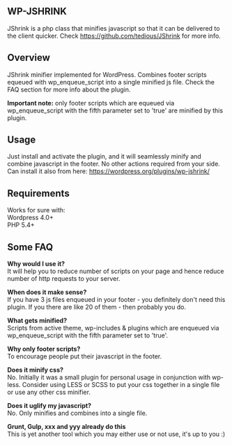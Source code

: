 ## WP-JSHRINK

JShrink is a php class that minifies javascript so that it can be delivered to the client quicker. Check https://github.com/tedious/JShrink for more info.

## Overview
JShrink minifier implemented for WordPress. Combines footer scripts equeued with wp_enqueue_script into a single minified js file. Check the FAQ section for more info about the plugin.  
  
**Important note:** only footer scripts which are equeued via wp_enqueue_script with the fifth parameter set to 'true' are minified by this plugin.
  

## Usage
Just install and activate the plugin, and it will seamlessly minify and combine javascript in the footer. No other actions required from your side.  
Can install it also from here: https://wordpress.org/plugins/wp-jshrink/

## Requirements
Works for sure with:  
Wordpress 4.0+  
PHP 5.4+

## Some FAQ
**Why would I use it?**  
It will help you to reduce number of scripts on your page and hence reduce number of http requests to your server.  
   
**When does it make sense?**  
If you have 3 js files enqueued in your footer - you definitely don't need this plugin. If you there are like 20 of them - then probably you do.  
   
**What gets minified?**  
Scripts from active theme, wp-includes & plugins which are enqueued via wp_enqueue_script with the fifth parameter set to 'true'.  
   
**Why only footer scripts?**  
To encourage people put their javascript in the footer.  
   
**Does it minify css?**  
No. Initially it was a small plugin for personal usage in conjunction with wp-less. Consider using LESS or SCSS to put your css together in a single file or use any other css minifier.  
   
**Does it uglify my javascript?**  
No. Only minifies and combines into a single file.  
   
**Grunt, Gulp, xxx and yyy already do this**  
This is yet another tool which you may either use or not use, it's up to you :)
